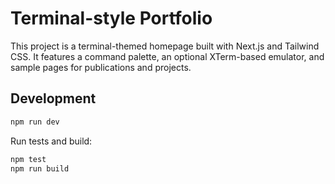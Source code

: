 # Terminal-style Portfolio

This project is a terminal-themed homepage built with Next.js and Tailwind CSS. It features a command palette, an optional XTerm-based emulator, and sample pages for publications and projects.

## Development

```bash
npm run dev
```

Run tests and build:

```bash
npm test
npm run build
```
